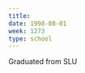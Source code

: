 ```yaml
---
title:
date: 1998-08-01
week: 1273
type: school
---
```


Graduated from SLU
<!--
  magna cum laude
-->
